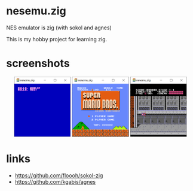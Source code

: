 # nesemu.zig

NES emulator is zig (with sokol and agnes)

This is my hobby project for learning zig.

# screenshots

<p align="center">
  <img src="screenshots/Snipaste_2023-04-07_00-00-36.png" alt="" width="30%">
  <img src="screenshots/Snipaste_2023-04-06_23-59-41.png" alt="" width="30%">
  <img src="screenshots/Snipaste_2023-04-07_00-00-12.png" alt="" width="30%">
</p>

# links

- https://github.com/floooh/sokol-zig
- https://github.com/kgabis/agnes
